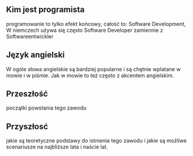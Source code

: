 ## Kim jest programista
programowanie to tylko efekt końcowy, całość to: Software Development,
W niemczech używa się często Software Developer zamiennie z Softwareentwickler

## Język angielski
W ogóle słowa angielskie są bardziej popularne i są chętnie wplatane w mowie i w piśmie.
Jak w mowie to też często z akcentem angielskim.



## Przeszłość
początki powstania tego zawodu

## Przyszłosć
jakie są teoretyczne podstawy do istnienia tego zawodu i jakie są możliwe scenariusze na najbliższe lata i naście lat.

